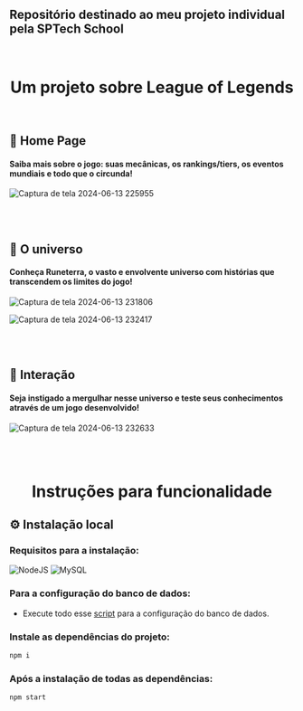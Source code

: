 ## Repositório destinado ao meu projeto individual pela SPTech School

<br>

<h1 align="center"> Um projeto sobre League of Legends </h1>
<br>

## :pushpin: Home Page

#### Saiba mais sobre o jogo: suas mecânicas, os rankings/tiers, os eventos mundiais e todo que o circunda!

![Captura de tela 2024-06-13 225955](https://github.com/Antonio-Felipe-Souza/teste/assets/160804980/9bcb7680-c011-4814-b03f-fb1c7ab10d49)

<br><br>

## :pushpin: O universo

#### Conheça Runeterra, o vasto e envolvente universo com histórias que transcendem os limites do jogo!

![Captura de tela 2024-06-13 231806](https://github.com/Antonio-Felipe-Souza/teste/assets/160804980/3b1c8bb2-eab8-41d4-8897-2a571fac77d7)

![Captura de tela 2024-06-13 232417](https://github.com/Antonio-Felipe-Souza/teste/assets/160804980/64d1f5d1-b14e-4cc3-9ff9-f61648e74e2c)

<br><br>

## :pushpin: Interação

#### Seja instigado a mergulhar nesse universo e teste seus conhecimentos através de um jogo desenvolvido!

![Captura de tela 2024-06-13 232633](https://github.com/Antonio-Felipe-Souza/teste/assets/160804980/6246716f-46f0-44a5-bea4-b4537ed3db0c)

<br><br>

<h1 align="center"> Instruções para funcionalidade </h1>

## ⚙ Instalação local

### Requisitos para a instalação:
![NodeJS](https://img.shields.io/badge/node.js-6DA55F?style=for-the-badge&logo=node.js&logoColor=white)
![MySQL](https://img.shields.io/badge/MySQL-005C84?style=for-the-badge&logo=mysql&logoColor=white)

### Para a configuração do banco de dados:

- Execute todo esse <a href="/src/database/script-tabelas.sql">script</a> para a configuração do banco de dados.

### Instale as dependências do projeto:
```bash
npm i
```

### Após a instalação de todas as dependências:
```bash
npm start
```
